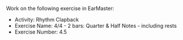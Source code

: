 Work on the following exercise in EarMaster:
- Activity: Rhythm Clapback
- Exercise Name: 4/4 - 2 bars: Quarter & Half Notes - including rests
- Exercise Number: 4.5
